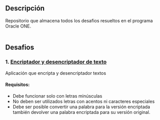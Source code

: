 ## Descripción

Repositorio que almacena todos los desafios resueltos en el programa Oracle ONE.
<br>
<br>

## Desafios

### 1. [Encriptador y desencriptador de texto](https://afar-cmyk.github.io/oracleOneChallenges/encriptadorTexto/index.html)
 Aplicación que encripta y desencriptador textos

 #### **Requisitos:**
 - Debe funcionar solo con letras minúsculas
 - No deben ser utilizados letras con acentos ni caracteres especiales
 - Debe ser posible convertir una palabra para la versión encriptada también devolver una palabra encriptada para su versión original.
 #
